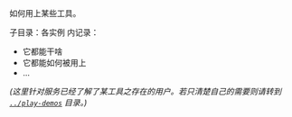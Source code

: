 如何用上某些工具。

子目录：各实例
内记录：

- 它都能干啥
- 它都能如何被用上
- ...

*(这里针对服务已经了解了某工具之存在的用户。若只清楚自己的需要则请转到 [`../play-demos`](../play-demos) 目录。)*

